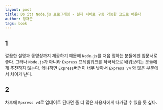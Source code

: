 ```yaml
---
layout: post
title: Do it! Node.js 프로그래밍 - 실제 서버로 구동 가능한 코드로 배운다
author: 정재곤
tags: book
---
```


## 1
깔끔한 설명과 동영상까지 제공하기 때문에 `Node.js`를 처음 접하는 분들에겐 입문서로 좋다. 그러나 `Node.js`가 아니라 `Express` 프레임워크를 적극적으로 배워보려는 분들에게 추천하지 않는다. 왜냐하면 `Express`버전이 너무 낮아서 `Express v4` 와 많은 부분에서 차이가 난다.

## 2
차후에 `Epxress v4`로 업데이트 된다면 좀 더 많은 사용자에게 다가갈 수 있을 듯 싶다.
